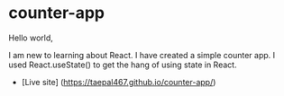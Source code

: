 # counter-app

Hello world,

I am new to learning about React. I have created a simple counter app. I used React.useState() to get the hang of using state in React.

- [Live site] (https://taepal467.github.io/counter-app/)
